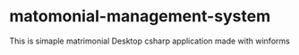 # matomonial-management-system

This is simaple matrimonial Desktop csharp application made with winforms 
